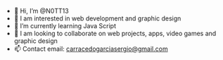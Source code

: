 - 👋 Hi, I’m @N0TT13
- 👀 I am interested in web development and 
      graphic design
- 🌱 I’m currently learning Java Script
- 💞️ I am looking to collaborate on web projects, apps, video games and graphic design
- 📫  Contact email: carracedogarciasergio@gmail.com

<!---
N0TT13/N0TT13 is a ✨ special ✨ repository because its `README.md` (this file) appears on your GitHub profile.
You can click the Preview link to take a look at your changes.
--->
